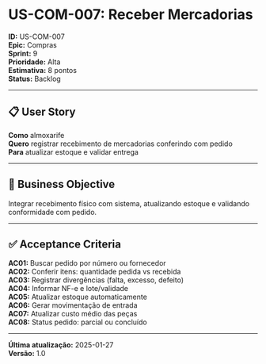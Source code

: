 # US-COM-007: Receber Mercadorias

**ID:** US-COM-007  
**Epic:** Compras  
**Sprint:** 9  
**Prioridade:** Alta  
**Estimativa:** 8 pontos  
**Status:** Backlog  

---

## 📋 User Story

**Como** almoxarife  
**Quero** registrar recebimento de mercadorias conferindo com pedido  
**Para** atualizar estoque e validar entrega

---

## 🎯 Business Objective

Integrar recebimento físico com sistema, atualizando estoque e validando conformidade com pedido.

---

## ✅ Acceptance Criteria

**AC01:** Buscar pedido por número ou fornecedor  
**AC02:** Conferir itens: quantidade pedida vs recebida  
**AC03:** Registrar divergências (falta, excesso, defeito)  
**AC04:** Informar NF-e e lote/validade  
**AC05:** Atualizar estoque automaticamente  
**AC06:** Gerar movimentação de entrada  
**AC07:** Atualizar custo médio das peças  
**AC08:** Status pedido: parcial ou concluído

---

**Última atualização:** 2025-01-27  
**Versão:** 1.0
